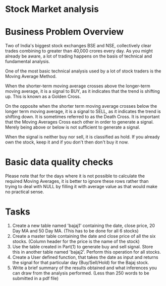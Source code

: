 # Stock Market analysis

# Business Problem Overview
Two of India's biggest stock exchanges BSE and NSE, collectively clear trades combining to greater than 40,000 crores every day. As you might already be aware, a lot of trading happens on the basis of technical and fundamental analysis.

One of the most basic technical analysis used by a lot of stock traders is the Moving Average Method.

When the shorter-term moving average crosses above the longer-term moving average, it is a signal to BUY, as it indicates that the trend is shifting up. This is known as a Golden Cross.

On the opposite when the shorter term moving average crosses below the longer term moving average, it is a signal to SELL, as it indicates the trend is shifting down. It is sometimes referred to as the Death Cross.
It is important that the Moving Averages Cross each other in order to generate a signal. Merely being above or below is not sufficient to generate a signal.

When the signal is neither buy nor sell, it is classified as hold. If you already own the stock, keep it and if you don't then don't buy it now.

# Basic data quality checks
Please note that for the days where it is not possible to calculate the required Moving Averages, it is better to ignore these rows rather than trying to deal with NULL by filling it with average value as that would make no practical sense.

# Tasks
1) Create a new table named 'bajaj1' containing the date, close price, 20 Day MA and 50 Day MA. (This has to be done for all 6 stocks)
2) Create a master table containing the date and close price of all the six stocks. (Column header for the price is the name of the stock)
3) Use the table created in Part(1) to generate buy and sell signal. Store this in another table named 'bajaj2'. Perform this operation for all stocks.
4) Create a User defined function, that takes the date as input and returns the signal for that particular day (Buy/Sell/Hold) for the Bajaj stock.
5) Write a brief summary of the results obtained and what inferences you can draw from the analysis performed. (Less than 250 words to be submitted in a pdf file)